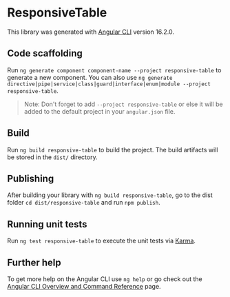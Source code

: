 # ResponsiveTable

This library was generated with [Angular CLI](https://github.com/angular/angular-cli) version 16.2.0.

## Code scaffolding

Run `ng generate component component-name --project responsive-table` to generate a new component. You can also use `ng generate directive|pipe|service|class|guard|interface|enum|module --project responsive-table`.
> Note: Don't forget to add `--project responsive-table` or else it will be added to the default project in your `angular.json` file. 

## Build

Run `ng build responsive-table` to build the project. The build artifacts will be stored in the `dist/` directory.

## Publishing

After building your library with `ng build responsive-table`, go to the dist folder `cd dist/responsive-table` and run `npm publish`.

## Running unit tests

Run `ng test responsive-table` to execute the unit tests via [Karma](https://karma-runner.github.io).

## Further help

To get more help on the Angular CLI use `ng help` or go check out the [Angular CLI Overview and Command Reference](https://angular.io/cli) page.
